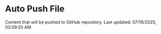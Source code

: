 # Auto Push File

Content that will be pushed to GitHub repository.
Last updated: 07/19/2025, 03:09:55 AM